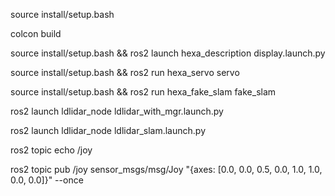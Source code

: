 source install/setup.bash 

colcon build

source install/setup.bash && ros2 launch hexa_description display.launch.py

source install/setup.bash && ros2 run hexa_servo servo

source install/setup.bash && ros2 run hexa_fake_slam fake_slam

ros2 launch ldlidar_node ldlidar_with_mgr.launch.py

ros2 launch ldlidar_node ldlidar_slam.launch.py

ros2 topic echo /joy

ros2 topic pub /joy sensor_msgs/msg/Joy "{axes: [0.0, 0.0, 0.5, 0.0, 1.0, 1.0, 0.0, 0.0]}" --once